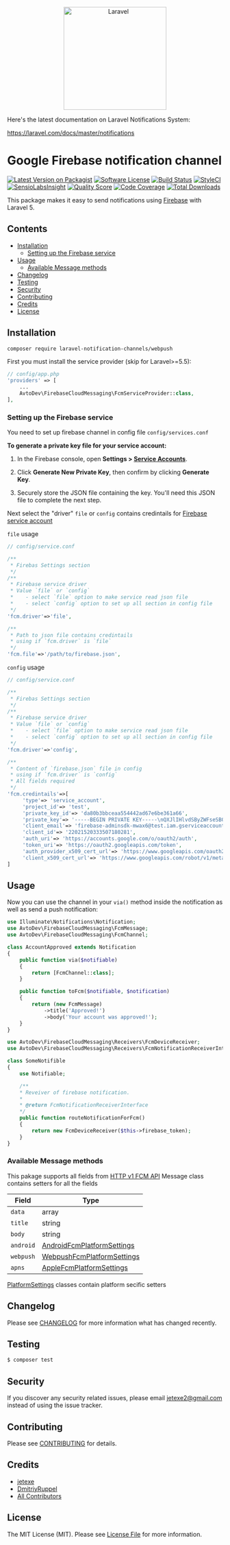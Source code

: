 
<p align="center">
  <img src="https://laravel.com/assets/img/components/logo-laravel.svg" alt="Laravel" width="240" />
</p>

Here's the latest documentation on Laravel Notifications System:

https://laravel.com/docs/master/notifications

# Google Firebase notification channel

[![Latest Version on Packagist][badge_packagist_version]][link_packagist_version]
[![Software License][badge_license]](LICENSE.md)
[![Build Status][badge_build_status]][link_build_status]
[![StyleCI][badge_style_ci]][link_style_ci]
[![SensioLabsInsight][badge_sensiolabs_insight]][link_sensiolabs_insigh]
[![Quality Score][badge_quality]][link_quality]
[![Code Coverage][badge_coverage]][link_coverage]
[![Total Downloads][badge_downloads]][link_downloads]

This package makes it easy to send notifications using [Firebase][firebase_home] with Laravel 5.

## Contents

- [Installation](#installation)
   - [Setting up the Firebase service](#setting-up-the-Firebase-service)
- [Usage](#usage)
   - [Available Message methods](#available-message-methods)
- [Changelog](#changelog)
- [Testing](#testing)
- [Security](#security)
- [Contributing](#contributing)
- [Credits](#credits)
- [License](#license)


## Installation

```bash
composer require laravel-notification-channels/webpush
```

First you must install the service provider (skip for Laravel>=5.5):
```php
// config/app.php
'providers' => [
    ...
    AvtoDev\FirebaseCloudMessaging\FcmServiceProvider::class,
],
```

### Setting up the Firebase service

You need to set up firebase channel in config file `config/services.conf`

**To generate a private key file for your service account:**

1.  In the Firebase console, open **Settings > [Service Accounts][firebase_service_account]**.

2.  Click **Generate New Private Key**, then confirm by clicking **Generate Key**.

3.  Securely store the JSON file containing the key. You'll need this JSON file to complete the next step.

Next select the "driver" `file` or `config` contains credintails for [Firebase service account][firebase_service_account]

`file` usage 
```php
// config/service.conf

/**
 * Firebas Settings section
 */
/**
 * Firebase service driver
 * Value `file` or `config`
 *    - select `file` option to make service read json file
 *    - select `config` option to set up all section in config file
 */
'fcm.driver'=>'file',

/**
 * Path to json file contains credintails
 * using if `fcm.driver` is `file`
 */
'fcm.file'=>'/path/to/firebase.json',
```

 `config` usage

```php
// config/service.conf

/**
 * Firebas Settings section
 */
/**
 * Firebase service driver
 * Value `file` or `config`
 *    - select `file` option to make service read json file
 *    - select `config` option to set up all section in config file
 */
'fcm.driver'=>'config',

/**
 * Content of `firebase.json` file in config
 * using if `fcm.driver` is `config`
 * All fields required
 */
'fcm.credintails'=>[
     'type'=> 'service_account',
     'project_id'=> 'test',
     'private_key_id'=> 'da80b3bbceaa554442ad67e6be361a66',
     'private_key'=> '-----BEGIN PRIVATE KEY-----\nQXJlIHlvdSByZWFseSB0aGluayBhJ20gc28gc3R1cGlkIHRvIGdpd\nmUgeW91IHJlYWwgcHJpdmF0ZSBrZXk/Ck5PISBJdCdzIGp1c3QgY\nSBmaWN0aW9uIGFuZCB0aGlzIG1lc3NhZ2UgaXMgdG8gc2hvcnQ=\n-----END PRIVATE KEY-----\n',
     'client_email'=> 'firebase-adminsdk-mwax6@test.iam.gserviceaccount.com',
     'client_id'=> '22021520333507180281',
     'auth_uri'=> 'https://accounts.google.com/o/oauth2/auth',
     'token_uri'=> 'https://oauth2.googleapis.com/token',
     'auth_provider_x509_cert_url'=> 'https://www.googleapis.com/oauth2/v1/certs',
     'client_x509_cert_url'=> 'https://www.googleapis.com/robot/v1/metadata/x509/firebase-adminsdk-mwax6%40test.iam.gserviceaccount.com'
]
```

## Usage

Now you can use the channel in your `via()` method inside the notification as well as send a push notification:

```php
use Illuminate\Notifications\Notification;
use AvtoDev\FirebaseCloudMessaging\FcmMessage;
use AvtoDev\FirebaseCloudMessaging\FcmChannel;

class AccountApproved extends Notification
{
    public function via($notifiable)
    {
        return [FcmChannel::class];
    }

    public function toFcm($notifiable, $notification)
    {
        return (new FcmMessage)
            ->title('Approved!')
            ->body('Your account was approved!');
    }
}
```

```php
use AvtoDev\FirebaseCloudMessaging\Receivers\FcmDeviceReceiver;
use AvtoDev\FirebaseCloudMessaging\Receivers\FcmNotificationReceiverInterface;

class SomeNotifible
{
    use Notifiable;

    /**
    * Reveiver of firebase notification.
    * 
    * @return FcmNotificationReceiverInterface
    */
    public function routeNotificationForFcm()
    {
        return new FcmDeviceReceiver($this->firebase_token);
    }
}
```

### Available Message methods

This pakage supports all fields from [HTTP v1 FCM API][http_v1_fcm_api]
Message class contains setters for all the fields

| Field | Type |
|--- | ---|
| `data` | array |
| `title` | string |
| `body` | string |
| `android` | [AndroidFcmPlatformSettings][android_fcm_platform_settings] |
| `webpush` | [WebpushFcmPlatformSettings][webpush_fcm_platform_settings] |
| `apns`    | [AppleFcmPlatformSettings][apns_fcm_platform_settings] |

[PlatformSettings][platform_settings] classes contain platform secific setters


## Changelog

Please see [CHANGELOG](CHANGELOG.md) for more information what has changed recently.

## Testing

``` bash
$ composer test
```

## Security

If you discover any security related issues, please email jetexe2@gmail.com instead of using the issue tracker.

## Contributing

Please see [CONTRIBUTING](CONTRIBUTING.md) for details.

## Credits

- [jetexe](https://github.com/jetexe)
- [DmitriyRuppel](https://github.com/DmitriyRuppel)
- [All Contributors](../../contributors)

## License

The MIT License (MIT). Please see [License File](LICENSE.md) for more information.


[badge_packagist_version]:https://img.shields.io/packagist/v/laravel-notification-channels/:package_name.svg?style=flat-square
[badge_license]:https://img.shields.io/badge/license-MIT-brightgreen.svg?style=flat-square
[badge_build_status]:https://img.shields.io/travis/avto-dev/firebase-laravel-notification-channel/master.svg?style=flat-square
[badge_style_ci]:https://styleci.io/repos/166985299/shield
[badge_sensiolabs_insight]:https://insight.symfony.com/projects/d28e31ec-55ce-4306-88a3-84d5d14ad3db/mini.svg
[badge_quality]:https://scrutinizer-ci.com/g/avto-dev/firebase-laravel-notification-channel/badges/quality-score.png
[badge_coverage]:https://img.shields.io/codecov/c/github/avto-dev/firebase-laravel-notification-channel/master.svg?maxAge=60
[badge_downloads]:https://img.shields.io/packagist/dt/laravel-notification-channels/:package_name.svg?style=flat-square


[link_packagist_version]:https://packagist.org/packages/laravel-notification-channels/:package_name
[link_build_status]:https://travis-ci.org/avto-dev/firebase-laravel-notification-channel
[link_style_ci]:https://styleci.io/repos/166985299
[link_sensiolabs_insigh]:https://insight.sensiolabs.com/projects/30f81f3f-d20d-4cb4-8d1f-d88cbab612e0
[link_quality]:https://scrutinizer-ci.com/g/avto-dev/firebase-laravel-notification-channel
[link_coverage]:https://codecov.io/gh/avto-dev/firebase-laravel-notification-channel
[link_downloads]:https://packagist.org/packages/laravel-notification-channels/:package_name

[firebase_home]:https://firebase.google.com/
[firebase_service_account]:https://console.firebase.google.com/project/_/settings/serviceaccounts/adminsdk
[http_v1_fcm_api]:https://firebase.google.com/docs/reference/fcm/rest/v1/projects.messages#resource-message

[android_fcm_platform_settings]:src/PlatformSettings/AndroidFcmPlatformSettings.php
[webpush_fcm_platform_settings]:src/PlatformSettings/WebpushFcmPlatformSettings.php
[apns_fcm_platform_settings]:src/PlatformSettings/AppleFcmPlatformSettings.php
[platform_settings]:src/PlatformSettings
